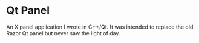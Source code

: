 # Qt Panel
An X panel application I wrote in C++/Qt.  It was intended to replace the old Razor Qt panel but never saw the light of day.
